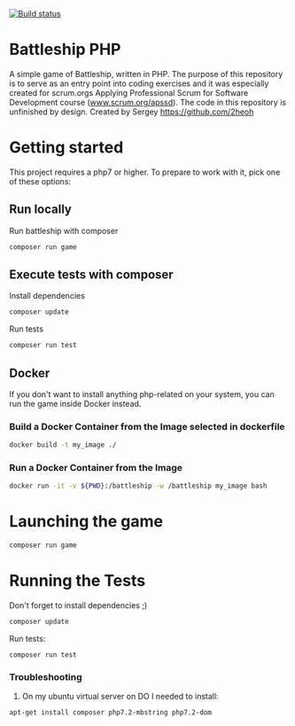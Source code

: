 [![Build status](https://dev.azure.com/APS-SD-Stewards/APS-SD/_apis/build/status/proscrumdev.battleship-cpp-CI)](https://dev.azure.com/APS-SD-Stewards/APS-SD/_build/latest?definitionId=21)

# Battleship PHP

A simple game of Battleship, written in PHP. The purpose of this repository is to serve as an entry point into coding exercises and it was especially created for scrum.orgs Applying Professional Scrum for Software Development course (www.scrum.org/apssd). The code in this repository is unfinished by design.
Created by Sergey https://github.com/2heoh 

# Getting started

This project requires a php7 or higher. To prepare to work with it, pick one of these
options:

## Run locally

Run battleship with composer

```bash
composer run game
```

## Execute tests with composer

Install dependencies
```bash
composer update
```

Run tests
```bash
composer run test
```

## Docker

If you don't want to install anything php-related on your system, you can
run the game inside Docker instead.

### Build a Docker Container from the Image selected in dockerfile

```bash
docker build -t my_image ./
```
### Run a Docker Container from the Image

```bash
docker run -it -v ${PWD}:/battleship -w /battleship my_image bash
```

# Launching the game

```bash
composer run game
```

# Running the Tests

Don't forget to install dependencies ;)
```bash
composer update
```

Run tests:
```
composer run test
```

### Troubleshooting 

1. On my ubuntu virtual server on DO I needed to install:
```bash
apt-get install composer php7.2-mbstring php7.2-dom
```
